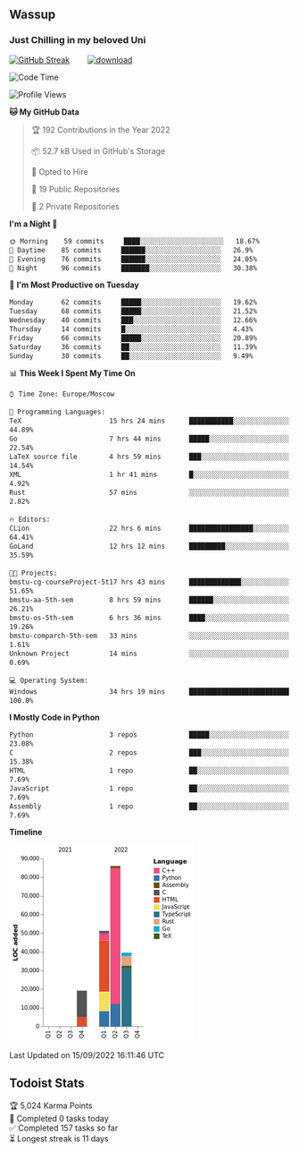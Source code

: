## Wassup 
### Just Chilling in my beloved Uni 

<!--
-->

[![GitHub Streak](http://github-readme-streak-stats.herokuapp.com?user=archeoss&theme=shades-of-purple&hide_border=true&date_format=j%20M%5B%20Y%5D)](https://git.io/streak-stats)&nbsp;&nbsp;&nbsp;&nbsp;&nbsp;&nbsp;&nbsp;&nbsp;[![download](https://user-images.githubusercontent.com/68448737/147796309-d8b65b1d-4dde-40d9-b03a-2b42aaa6cd43.jpeg)
](http://bmstu.ru/)

<!--START_SECTION:waka-->
![Code Time](http://img.shields.io/badge/Code%20Time-549%20hrs%2055%20mins-blue)

![Profile Views](http://img.shields.io/badge/Profile%20Views-2-blue)

**🐱 My GitHub Data** 

> 🏆 192 Contributions in the Year 2022
 > 
> 📦 52.7 kB Used in GitHub's Storage 
 > 
> 💼 Opted to Hire
 > 
> 📜 19 Public Repositories 
 > 
> 🔑 2 Private Repositories  
 > 
**I'm a Night 🦉** 

```text
🌞 Morning    59 commits     ████░░░░░░░░░░░░░░░░░░░░░   18.67% 
🌆 Daytime    85 commits     ██████░░░░░░░░░░░░░░░░░░░   26.9% 
🌃 Evening    76 commits     ██████░░░░░░░░░░░░░░░░░░░   24.05% 
🌙 Night      96 commits     ███████░░░░░░░░░░░░░░░░░░   30.38%

```
📅 **I'm Most Productive on Tuesday** 

```text
Monday       62 commits     █████░░░░░░░░░░░░░░░░░░░░   19.62% 
Tuesday      68 commits     █████░░░░░░░░░░░░░░░░░░░░   21.52% 
Wednesday    40 commits     ███░░░░░░░░░░░░░░░░░░░░░░   12.66% 
Thursday     14 commits     █░░░░░░░░░░░░░░░░░░░░░░░░   4.43% 
Friday       66 commits     █████░░░░░░░░░░░░░░░░░░░░   20.89% 
Saturday     36 commits     ██░░░░░░░░░░░░░░░░░░░░░░░   11.39% 
Sunday       30 commits     ██░░░░░░░░░░░░░░░░░░░░░░░   9.49%

```


📊 **This Week I Spent My Time On** 

```text
⌚︎ Time Zone: Europe/Moscow

💬 Programming Languages: 
TeX                      15 hrs 24 mins      ███████████░░░░░░░░░░░░░░   44.89% 
Go                       7 hrs 44 mins       █████░░░░░░░░░░░░░░░░░░░░   22.54% 
LaTeX source file        4 hrs 59 mins       ███░░░░░░░░░░░░░░░░░░░░░░   14.54% 
XML                      1 hr 41 mins        █░░░░░░░░░░░░░░░░░░░░░░░░   4.92% 
Rust                     57 mins             ░░░░░░░░░░░░░░░░░░░░░░░░░   2.82%

🔥 Editors: 
CLion                    22 hrs 6 mins       ████████████████░░░░░░░░░   64.41% 
GoLand                   12 hrs 12 mins      █████████░░░░░░░░░░░░░░░░   35.59%

🐱‍💻 Projects: 
bmstu-cg-courseProject-5t17 hrs 43 mins      █████████████░░░░░░░░░░░░   51.65% 
bmstu-aa-5th-sem         8 hrs 59 mins       ██████░░░░░░░░░░░░░░░░░░░   26.21% 
bmstu-os-5th-sem         6 hrs 36 mins       ████░░░░░░░░░░░░░░░░░░░░░   19.26% 
bmstu-comparch-5th-sem   33 mins             ░░░░░░░░░░░░░░░░░░░░░░░░░   1.61% 
Unknown Project          14 mins             ░░░░░░░░░░░░░░░░░░░░░░░░░   0.69%

💻 Operating System: 
Windows                  34 hrs 19 mins      █████████████████████████   100.0%

```

**I Mostly Code in Python** 

```text
Python                   3 repos             █████░░░░░░░░░░░░░░░░░░░░   23.08% 
C                        2 repos             ███░░░░░░░░░░░░░░░░░░░░░░   15.38% 
HTML                     1 repo              ██░░░░░░░░░░░░░░░░░░░░░░░   7.69% 
JavaScript               1 repo              ██░░░░░░░░░░░░░░░░░░░░░░░   7.69% 
Assembly                 1 repo              ██░░░░░░░░░░░░░░░░░░░░░░░   7.69%

```


**Timeline**

![Chart not found](https://raw.githubusercontent.com/archeoss/archeoss/master/charts/bar_graph.png) 


 Last Updated on 15/09/2022 16:11:46 UTC
<!--END_SECTION:waka-->

## Todoist Stats

<!-- TODO-IST:START -->
🏆  5,024 Karma Points           
🌸  Completed 0 tasks today           
✅  Completed 157 tasks so far           
⏳  Longest streak is 11 days
<!-- TODO-IST:END -->

